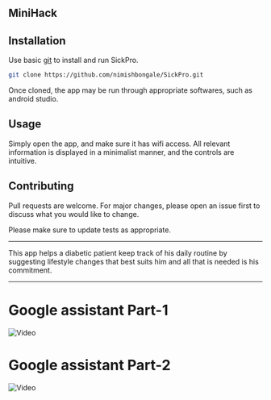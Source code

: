 ## MiniHack

## Installation

Use basic [git](https://services.github.com/on-demand/downloads/github-git-cheat-sheet.pdf) to install and run SickPro.

```bash
git clone https://github.com/nimishbongale/SickPro.git
```

Once cloned, the app may be run through appropriate softwares, such as android studio.

## Usage

Simply open the app, and make sure it has wifi access. All relevant information is displayed in a minimalist manner, and the controls are intuitive.   
## Contributing
Pull requests are welcome. For major changes, please open an issue first to discuss what you would like to change.

Please make sure to update tests as appropriate.

**************
This app helps a diabetic patient keep track of his daily routine by suggesting lifestyle changes that best suits him and all that is needed is his commitment.
***************

# Google assistant Part-1

![Video](https://github.com/Saba-d-coder/video/blob/master/My-Insulin%201.gif)

# Google assistant Part-2

![Video](https://github.com/Saba-d-coder/video/blob/master/My-Insulin-2.gif)
